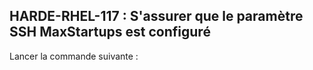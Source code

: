 ## HARDE-RHEL-117 : S'assurer que le paramètre SSH MaxStartups est configuré

Lancer la commande suivante :


